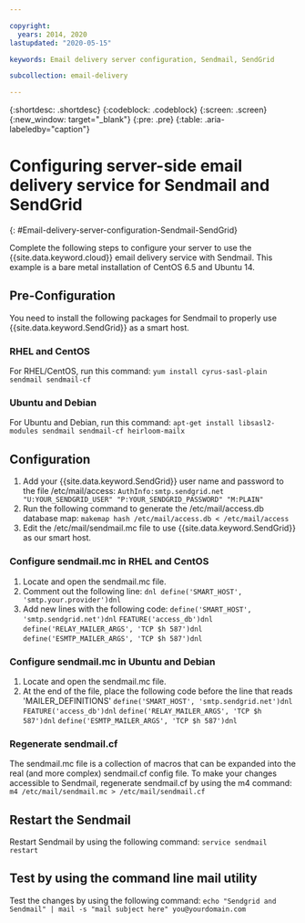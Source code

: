 ```yaml
---

copyright:
  years: 2014, 2020
lastupdated: "2020-05-15"

keywords: Email delivery server configuration, Sendmail, SendGrid

subcollection: email-delivery

---
```


{:shortdesc: .shortdesc}
{:codeblock: .codeblock}
{:screen: .screen}
{:new_window: target="_blank"}
{:pre: .pre}
{:table: .aria-labeledby="caption"}

# Configuring server-side email delivery service for Sendmail and SendGrid
{: #Email-delivery-server-configuration-Sendmail-SendGrid}

Complete the following steps to configure your server to use the {{site.data.keyword.cloud}} email delivery service with Sendmail. This example is a bare metal installation of CentOS 6.5 and Ubuntu 14.

## Pre-Configuration

You need to install the following packages for Sendmail to properly use {{site.data.keyword.SendGrid}} as a smart host.

### RHEL and CentOS
For RHEL/CentOS, run this command:
`yum install cyrus-sasl-plain sendmail sendmail-cf`

### Ubuntu and Debian
For Ubuntu and Debian, run this command:
`apt-get install libsasl2-modules sendmail sendmail-cf heirloom-mailx`

## Configuration

1. Add your {{site.data.keyword.SendGrid}} user name and password to the file /etc/mail/access:
`AuthInfo:smtp.sendgrid.net "U:YOUR_SENDGRID_USER" "P:YOUR_SENDGRID_PASSWORD" "M:PLAIN"`
2. Run the following command to generate the /etc/mail/access.db database map:
`makemap hash /etc/mail/access.db < /etc/mail/access`
3. Edit the /etc/mail/sendmail.mc file to use {{site.data.keyword.SendGrid}} as our smart host.

### Configure sendmail.mc in RHEL and CentOS
1. Locate and open the sendmail.mc file.
2. Comment out the following line:
`dnl define('SMART_HOST', 'smtp.your.provider')dnl`
3. Add new lines with the following code:
`define('SMART_HOST', 'smtp.sendgrid.net')dnl`
`FEATURE('access_db')dnl`
`define('RELAY_MAILER_ARGS', 'TCP $h 587')dnl`
`define('ESMTP_MAILER_ARGS', 'TCP $h 587')dnl`

### Configure sendmail.mc in Ubuntu and Debian
1. Locate and open the sendmail.mc file.
2. At the end of the file, place the following code before the line that reads 'MAILER_DEFINITIONS'
`define('SMART_HOST', 'smtp.sendgrid.net')dnl`
`FEATURE('access_db')dnl`
`define('RELAY_MAILER_ARGS', 'TCP $h 587')dnl`
`define('ESMTP_MAILER_ARGS', 'TCP $h 587')dnl`

### Regenerate sendmail.cf
The sendmail.mc file is a collection of macros that can be expanded into the real (and more complex) sendmail.cf config file. To make your changes accessible to Sendmail, regenerate sendmail.cf by using the m4 command:
`m4 /etc/mail/sendmail.mc > /etc/mail/sendmail.cf`

## Restart the Sendmail
Restart Sendmail by using the following command:
`service sendmail restart`

## Test by using the command line mail utility
Test the changes by using the following command:
`echo "Sendgrid and Sendmail" | mail -s "mail subject here" you@yourdomain.com`
